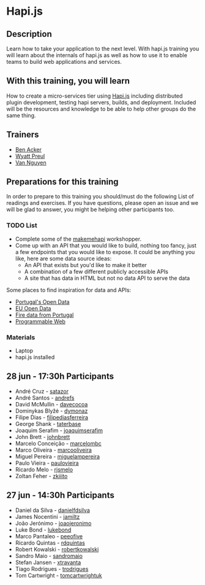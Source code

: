 Hapi.js
=====================


## Description

Learn how to take your application to the next level.  With hapi.js training you will learn about the internals of hapi.js as well as how to use it to enable teams to build web applications and services.

## With this training, you will learn

How to create a micro-services tier using [Hapi.js](http://hapijs.com/) including distributed plugin development, testing hapi servers, builds, and deployment. Included will be the resources and knowledge to be able to help other groups do the same thing.

## Trainers

* [Ben Acker]()
* [Wyatt Preul](http://jsgeek.com)
* [Van Nguyen]()

## Preparations for this training

In order to prepare to this training you should/must do the following List of readings and exercises. If you have questions, please open an issue and we will be glad to answer, you might be helping other participants too.

### TODO List

* Complete some of the [makemehapi](https://github.com/spumko/makemehapi) workshopper.
* Come up with an API that you would like to build, nothing too fancy, just a few endpoints that you would like to expose. It could be anything you like, here are some data source ideas:
    * An API that exists but you'd like to make it better
    * A combination of a few different publicly accessible APIs
    * A site that has data in HTML but not no data API to serve the data

Some places to find inspiration for data and APIs:
* [Portugal's Open Data](http://www.dados.gov.pt/pt/inicio/inicio.aspx)
* [EU Open Data](https://open-data.europa.eu/en/data/)
* [Fire data from Portugal](http://www.incendios.pt/pt)
* [Programmable Web](http://www.programmableweb.com/)

### Materials

* Laptop
* hapi.js installed

## 28 jun - 17:30h Participants

- André Cruz - [satazor](https://github.com/satazor)
- André Santos - [andrefs](https://github.com/andrefs)
- David McMullin - [davecocoa](https://github.com/davecocoa)
- Dominykas Blyžė - [dymonaz](https://github.com/dymonaz)
- Filipe Dias - [filipediasferreira](https://github.com/filipediasferreira)
- George Shank - [taterbase](https://github.com/taterbase)
- Joaquim Serafim - [joaquimserafim](https://github.com/joaquimserafim)
- John Brett - [johnbrett](https://github.com/johnbrett)
- Marcelo Conceição - [marcelombc](https://github.com/marcelombc)
- Marco Oliveira - [marcooliveira](https://github.com/marcooliveira)
- Miguel Pereira - [miguelampereira](https://github.com/miguelampereira)
- Paulo Vieira - [paulovieira](https://github.com/paulovieira)
- Ricardo Melo - [rjsmelo](https://github.com/rjsmelo)
- Zoltan Feher - [zkiiito](https://github.com/zkiiito)

## 27 jun - 14:30h Participants

- Daniel da Silva - [danielfdsilva](https://github.com/danielfdsilva)
- James Nocentini - [jamiltz](https://github.com/jamiltz)
- João Jerónimo - [joaojeronimo](https://github.com/joaojeronimo)
- Luke Bond - [lukebond](https://github.com/lukebond)
- Marco Pantaleo - [peeofive](https://github.com/peeofive)
- Ricardo Quintas - [rdquintas](https://github.com/rdquintas)
- Robert Kowalski - [robertkowalski](https://github.com/robertkowalski)
- Sandro Maio - [sandromaio](https://github.com/sandromaio)
- Stefan Jansen - [xtravanta](https://github.com/xtravanta)
- Tiago Rodrigues - [trodrigues](https://github.com/trodrigues)
- Tom Cartwright - [tomcartwrightuk](https://github.com/tomcartwrightuk)

